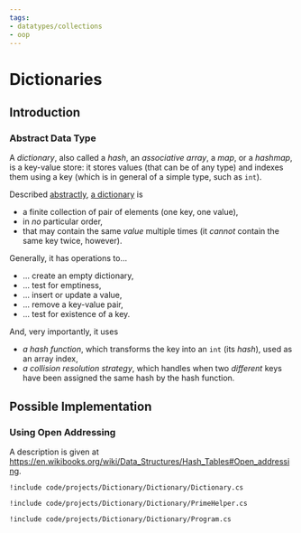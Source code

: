 ```yaml
---
tags:
- datatypes/collections
- oop
---
```


# Dictionaries

## Introduction

### Abstract Data Type

A *dictionary*, also called a *hash*, an *associative array*, a *map*, or a *hashmap*, is a key-value store: it stores values (that can be of any type) and indexes them using a key (which is in general of a simple type, such as `int`).

Described [abstractly](./lectures/data/intro#abstract-data-types), [a dictionary](https://en.wikipedia.org/wiki/Hash_table) is 

- a finite collection of pair of elements (one key, one value),
- in *no* particular order,
- that may contain the same *value* multiple times (it *cannot* contain the same key twice, however).

Generally, it has operations to…

- … create an empty dictionary,
- … test for emptiness, 
- … insert or update a value,
- … remove a key-value pair,
- … test for existence of a key.

And, very importantly, it uses

- *a hash function*, which transforms the key into an `int` (its *hash*), used as an array index, 
- *a collision resolution strategy*, which handles when two *different* keys have been assigned the same hash by the hash function.

## Possible Implementation

### Using Open Addressing

A description is given at <https://en.wikibooks.org/wiki/Data_Structures/Hash_Tables#Open_addressing>.

```{download="./code/projects/Dictionary.zip"}
!include code/projects/Dictionary/Dictionary/Dictionary.cs
```

```{download="./code/projects/Dictionary.zip"}
!include code/projects/Dictionary/Dictionary/PrimeHelper.cs
```

```{download="./code/projects/Dictionary.zip"}
!include code/projects/Dictionary/Dictionary/Program.cs
```
